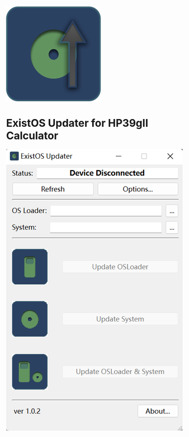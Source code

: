 ![icon](image/icon.png)

# ExistOS Updater for HP39gII Calculator

![screenshot](image/screenshot1.png)